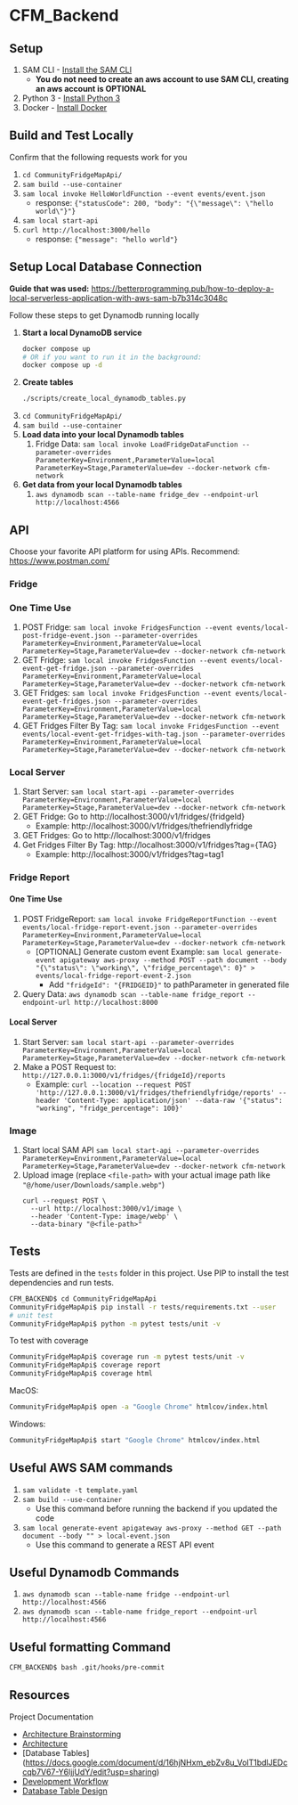 # CFM_Backend

## Setup

1. SAM CLI - [Install the SAM CLI](https://docs.aws.amazon.com/serverless-application-model/latest/developerguide/serverless-sam-cli-install.html)
    * **You do not need to create an aws account to use SAM CLI, creating an aws account is OPTIONAL**
2. Python 3 - [Install Python 3](https://www.python.org/downloads/)
3. Docker - [Install Docker](https://docs.docker.com/get-docker/)

## Build and Test Locally

Confirm that the following requests work for you

1. `cd CommunityFridgeMapApi/`
2. `sam build --use-container`
3. `sam local invoke HelloWorldFunction --event events/event.json`
    * response: ```{"statusCode": 200, "body": "{\"message\": \"hello world\"}"}```
4. `sam local start-api`
5. `curl http://localhost:3000/hello`
    * response: ```{"message": "hello world"}```

## Setup Local Database Connection

**Guide that was used:** https://betterprogramming.pub/how-to-deploy-a-local-serverless-application-with-aws-sam-b7b314c3048c

Follow these steps to get Dynamodb running locally

1. **Start a local DynamoDB service**
    ```sh
    docker compose up
    # OR if you want to run it in the background:
    docker compose up -d
    ```
2. **Create tables**
    ```sh
    ./scripts/create_local_dynamodb_tables.py
    ```
3. `cd CommunityFridgeMapApi/`
4. `sam build --use-container`
5. **Load data into your local Dynamodb tables**
    1. Fridge Data: `sam local invoke LoadFridgeDataFunction --parameter-overrides ParameterKey=Environment,ParameterValue=local ParameterKey=Stage,ParameterValue=dev --docker-network cfm-network`
6. **Get data from your local Dynamodb tables**
    1. `aws dynamodb scan --table-name fridge_dev --endpoint-url http://localhost:4566`

## API

Choose your favorite API platform for using APIs.
Recommend: https://www.postman.com/


### Fridge

### One Time Use
1. POST Fridge: `sam local invoke FridgesFunction --event events/local-post-fridge-event.json --parameter-overrides ParameterKey=Environment,ParameterValue=local ParameterKey=Stage,ParameterValue=dev --docker-network cfm-network`
2. GET Fridge: `sam local invoke FridgesFunction --event events/local-event-get-fridge.json --parameter-overrides ParameterKey=Environment,ParameterValue=local ParameterKey=Stage,ParameterValue=dev --docker-network cfm-network`
3. GET Fridges: `sam local invoke FridgesFunction --event events/local-event-get-fridges.json --parameter-overrides ParameterKey=Environment,ParameterValue=local ParameterKey=Stage,ParameterValue=dev --docker-network cfm-network`
4. GET Fridges Filter By Tag: `sam local invoke FridgesFunction --event events/local-event-get-fridges-with-tag.json --parameter-overrides ParameterKey=Environment,ParameterValue=local ParameterKey=Stage,ParameterValue=dev --docker-network cfm-network`

### Local Server
1. Start Server: `sam local start-api --parameter-overrides ParameterKey=Environment,ParameterValue=local ParameterKey=Stage,ParameterValue=dev --docker-network cfm-network`
2. GET Fridge: Go to http://localhost:3000/v1/fridges/{fridgeId}
    * Example: http://localhost:3000/v1/fridges/thefriendlyfridge
3. GET Fridges: Go to http://localhost:3000/v1/fridges
4. Get Fridges Filter By Tag: http://localhost:3000/v1/fridges?tag={TAG}
    * Example: http://localhost:3000/v1/fridges?tag=tag1

### Fridge Report

#### One Time Use
1. POST FridgeReport: `sam local invoke FridgeReportFunction --event events/local-fridge-report-event.json --parameter-overrides ParameterKey=Environment,ParameterValue=local ParameterKey=Stage,ParameterValue=dev --docker-network cfm-network`
    * [OPTIONAL] Generate custom event Example: `sam local generate-event apigateway aws-proxy --method POST --path document --body "{\"status\": \"working\", \"fridge_percentage\": 0}" > events/local-fridge-report-event-2.json`
        * Add `"fridgeId": "{FRIDGEID}"` to pathParameter in generated file
2. Query Data: `aws dynamodb scan --table-name fridge_report --endpoint-url http://localhost:8000`

#### Local Server
1. Start Server: `sam local start-api --parameter-overrides ParameterKey=Environment,ParameterValue=local ParameterKey=Stage,ParameterValue=dev --docker-network cfm-network`
2. Make a POST Request to: `http://127.0.0.1:3000/v1/fridges/{fridgeId}/reports`
    * Example: `curl --location --request POST 'http://127.0.0.1:3000/v1/fridges/thefriendlyfridge/reports' --header 'Content-Type: application/json' --data-raw '{"status": "working", "fridge_percentage": 100}'`

### Image

1. Start local SAM API `sam local start-api --parameter-overrides ParameterKey=Environment,ParameterValue=local ParameterKey=Stage,ParameterValue=dev --docker-network cfm-network`
1. Upload image (replace `<file-path>` with your actual image path like `"@/home/user/Downloads/sample.webp"`)
    ```
    curl --request POST \
      --url http://localhost:3000/v1/image \
      --header 'Content-Type: image/webp' \
      --data-binary "@<file-path>"
    ```

## Tests

Tests are defined in the `tests` folder in this project. Use PIP to install the test dependencies and run tests.

```bash
CFM_BACKEND$ cd CommunityFridgeMapApi
CommunityFridgeMapApi$ pip install -r tests/requirements.txt --user
# unit test
CommunityFridgeMapApi$ python -m pytest tests/unit -v
```

To test with coverage
```bash
CommunityFridgeMapApi$ coverage run -m pytest tests/unit -v
CommunityFridgeMapApi$ coverage report
CommunityFridgeMapApi$ coverage html
```

MacOS:
```bash
CommunityFridgeMapApi$ open -a "Google Chrome" htmlcov/index.html
```

Windows:
```bash
CommunityFridgeMapApi$ start "Google Chrome" htmlcov/index.html
```

## Useful AWS SAM commands
1. `sam validate -t template.yaml`
2. `sam build --use-container`
    * Use this command before running the backend if you updated the code
3. `sam local generate-event apigateway aws-proxy --method GET --path document --body "" > local-event.json`
    * Use this command to generate a REST API event

## Useful Dynamodb Commands
1. `aws dynamodb scan --table-name fridge --endpoint-url http://localhost:4566`
2. `aws dynamodb scan --table-name fridge_report --endpoint-url http://localhost:4566`

## Useful formatting Command
```bash
CFM_BACKEND$ bash .git/hooks/pre-commit
```

## Resources

Project Documentation

  - [Architecture Brainstorming](https://docs.google.com/document/d/1FYClUD16KUY42_p93rZFHN-iyp94RU0Rtw517vj2jXs/edit)
  - [Architecture](https://docs.google.com/document/d/1yZVGAxVn4CEZyyce_Zuha3oYOOU8ey7ArBvLbm7l4bw/edit)
  - [Database Tables] (https://docs.google.com/document/d/16hjNHxm_ebZv8u_VolT1bdlJEDccqb7V67-Y6ljjUdY/edit?usp=sharing)
  - [Development Workflow](https://docs.google.com/document/d/1m9Xqo4QUVEBjMD7sMjxSHa3CxxjvrHppwc0nrdWCAAc/edit)
  - [Database Table Design](https://docs.google.com/document/d/16hjNHxm_ebZv8u_VolT1bdlJEDccqb7V67-Y6ljjUdY/edit?usp=sharing)
